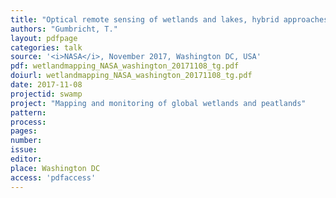 ```yaml
---
title: "Optical remote sensing of wetlands and lakes, hybrid approaches"
authors: "Gumbricht, T."
layout: pdfpage
categories: talk
source: '<i>NASA</i>, November 2017, Washington DC, USA'
pdf: wetlandmapping_NASA_washington_20171108_tg.pdf
doiurl: wetlandmapping_NASA_washington_20171108_tg.pdf
date: 2017-11-08
projectid: swamp
project: "Mapping and monitoring of global wetlands and peatlands"
pattern:
process:
pages:
number:
issue:
editor:
place: Washington DC
access: 'pdfaccess'
---
```

